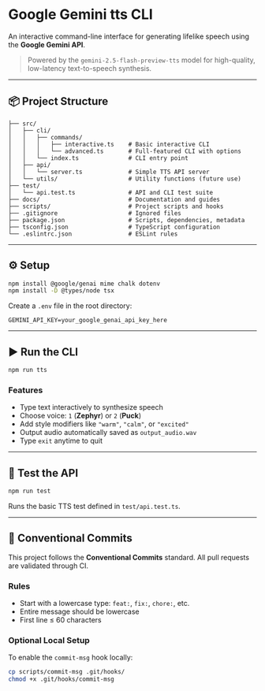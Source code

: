 # Google Gemini tts CLI

An interactive command-line interface for generating lifelike speech using the **Google Gemini API**.

> Powered by the `gemini-2.5-flash-preview-tts` model for high-quality, low-latency text-to-speech synthesis.

---

## 📦 Project Structure

```
├── src/
│   ├── cli/
│   │   ├── commands/
│   │   │   ├── interactive.ts    # Basic interactive CLI
│   │   │   └── advanced.ts       # Full-featured CLI with options
│   │   └── index.ts              # CLI entry point
│   ├── api/
│   │   └── server.ts             # Simple TTS API server
│   └── utils/                    # Utility functions (future use)
├── test/
│   └── api.test.ts               # API and CLI test suite
├── docs/                         # Documentation and guides
├── scripts/                      # Project scripts and hooks
├── .gitignore                    # Ignored files
├── package.json                  # Scripts, dependencies, metadata
├── tsconfig.json                 # TypeScript configuration
└── .eslintrc.json                # ESLint rules
```

---

## ⚙️ Setup

```sh
npm install @google/genai mime chalk dotenv
npm install -D @types/node tsx
```

Create a `.env` file in the root directory:

```env
GEMINI_API_KEY=your_google_genai_api_key_here
```

---

## ▶️ Run the CLI

```sh
npm run tts
```

### Features

* Type text interactively to synthesize speech
* Choose voice: `1` (**Zephyr**) or `2` (**Puck**)
* Add style modifiers like `"warm"`, `"calm"`, or `"excited"`
* Output audio automatically saved as `output_audio.wav`
* Type `exit` anytime to quit

---

## 🧪 Test the API

```sh
npm run test
```

Runs the basic TTS test defined in `test/api.test.ts`.

---

## 💬 Conventional Commits

This project follows the **Conventional Commits** standard.
All pull requests are validated through CI.

### Rules

* Start with a lowercase type: `feat:`, `fix:`, `chore:`, etc.
* Entire message should be lowercase
* First line ≤ 60 characters

### Optional Local Setup

To enable the `commit-msg` hook locally:

```sh
cp scripts/commit-msg .git/hooks/
chmod +x .git/hooks/commit-msg
```
